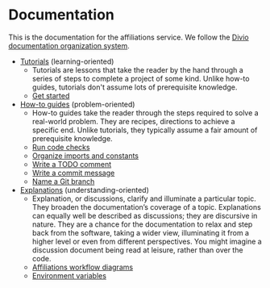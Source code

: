 # Documentation

This is the documentation for the affiliations service. We follow the
[Divio documentation organization system](https://documentation.divio.com/introduction.html).

- [Tutorials](./tutorial.md) (learning-oriented)
  - Tutorials are lessons that take the reader by the hand through a series of
    steps to complete a project of some kind. Unlike how-to guides, tutorials
    don't assume lots of prerequisite knowledge.
  - [Get started](./tutorial.md#get-started)
- [How-to guides](./howto.md) (problem-oriented)
  - How-to guides take the reader through the steps required to solve a
    real-world problem. They are recipes, directions to achieve a specific end.
    Unlike tutorials, they typically assume a fair amount of prerequisite
    knowledge.
  - [Run code checks](./howto.md#run-code-checks)
  - [Organize imports and constants](./howto.md#organize-imports-and-constants)
  - [Write a TODO comment](./howto.md#write-a-todo-comment)
  - [Write a commit message](./howto.md#write-a-commit-message)
  - [Name a Git branch](./howto.md#name-a-git-branch)
- [Explanations](./explanation.md) (understanding-oriented)
  - Explanation, or discussions, clarify and illuminate a particular topic. They
    broaden the documentation’s coverage of a topic. Explanations can equally
    well be described as discussions; they are discursive in nature. They are a
    chance for the documentation to relax and step back from the software,
    taking a wider view, illuminating it from a higher level or even from
    different perspectives. You might imagine a discussion document being read
    at leisure, rather than over the code.
  - [Affiliations workflow diagrams](./explanation.md#affiliations-workflow-diagrams)
  - [Environment variables](./explanation.md#environment-variables)
